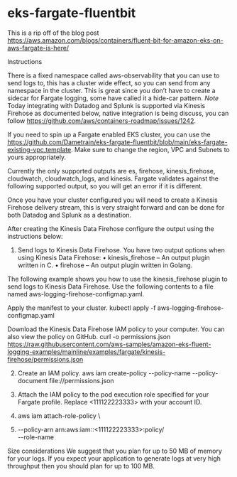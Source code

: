 # eks-fargate-fluentbit

This is a rip off of the blog post https://aws.amazon.com/blogs/containers/fluent-bit-for-amazon-eks-on-aws-fargate-is-here/

Instructions

There is a fixed namespace called aws-observability that you can use to send logs to, this has a cluster wide effect, so you can send from any namespace in the cluster. This is great since you don’t have to create a sidecar for Fargate logging, some have called it a hide-car pattern. *Note* Today integrating with Datadog and Splunk is supported via Kinesis Firehose as documented below, native integration is being discuss, you can follow https://github.com/aws/containers-roadmap/issues/1242. 

If you need to spin up a Fargate enabled EKS cluster, you can use the https://github.com/Dametrain/eks-fargate-fluentbit/blob/main/eks-fargate-existing-vpc.template. Make sure to change the region, VPC and Subnets to yours appropriately. 

Currently the only supported outputs are es, firehose, kinesis_firehose, cloudwatch, cloudwatch_logs, and kinesis. Fargate validates against the following supported output, so you will get an error if it is different.

Once you have your cluster configured you will need to create a Kinesis Firehose delivery stream, this is very straight forward and can be done for both Datadog and Splunk as a destination.

After creating the Kinesis Data Firehose configure the output using the instructions below:

1.	Send logs to Kinesis Data Firehose. You have two output options when using Kinesis Data Firehose:
•	kinesis_firehose – An output plugin written in C.
•	firehose – An output plugin written in Golang.

The following example shows you how to use the kinesis_firehose plugin to send logs to Kinesis Data Firehose.
Use the following contents to a file named aws-logging-firehose-configmap.yaml.

Apply the manifest to your cluster.
kubectl apply -f aws-logging-firehose-configmap.yaml

Download the Kinesis Data Firehose IAM policy to your computer. You can also view the policy on GitHub.
curl -o permissions.json https://raw.githubusercontent.com/aws-samples/amazon-eks-fluent-logging-examples/mainline/examples/fargate/kinesis-firehose/permissions.json

2.	Create an IAM policy.
aws iam create-policy --policy-name <eks-fargate-logging-policy> --policy-document file://permissions.json

3.	Attach the IAM policy to the pod execution role specified for your Fargate profile. Replace <111122223333> with your account ID.

4.	aws iam attach-role-policy \

5.	  --policy-arn arn:aws:iam::<111122223333>:policy/<eks-fargate-logging-policy> \
  --role-name <your-pod-execution-role>
  
  
Size considerations
We suggest that you plan for up to 50 MB of memory for your logs. If you expect your application to generate logs at very high throughput then you should plan for up to 100 MB.


